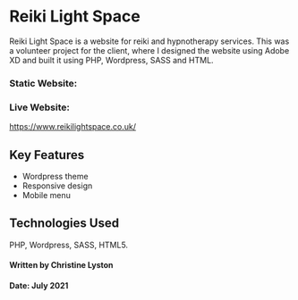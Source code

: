 # Reiki Light Space

Reiki Light Space is a website for reiki and hypnotherapy services. This was a volunteer project for the client, where I designed the website using Adobe XD and built it using PHP, Wordpress, SASS and HTML.

### Static Website: 



### Live Website:
https://www.reikilightspace.co.uk/

## Key Features

- Wordpress theme
- Responsive design
- Mobile menu

## Technologies Used

PHP, Wordpress, SASS, HTML5.

#### Written by Christine Lyston
#### Date: July 2021
